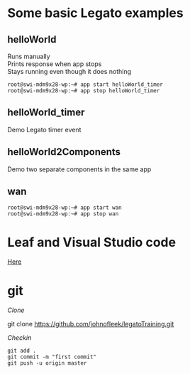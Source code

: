 # Some basic Legato examples

## helloWorld
Runs manually  
Prints response when app stops  
Stays running even though it does nothing  

```
root@swi-mdm9x28-wp:~# app start helloWorld_timer
root@swi-mdm9x28-wp:~# app stop helloWorld_timer
```

## helloWorld_timer
Demo Legato timer event

## helloWorld2Components
Demo two separate components in the same app

## wan
```
root@swi-mdm9x28-wp:~# app start wan
root@swi-mdm9x28-wp:~# app stop wan
```


# Leaf and Visual Studio code

[Here](./wp76_notes.md)

# git

*Clone* 

git clone https://github.com/johnofleek/legatoTraining.git

*Checkin*
```
git add .
git commit -m "first commit"
git push -u origin master
```
